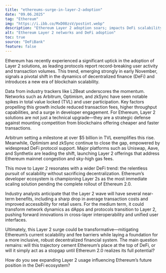 ```yaml
---
title: "ethereums-surge-in-layer-2-adoption"
date: "09.06.2025"
tag: "Ethereum"
img: "https://i.ibb.co/MxD08zsV/postint.webp"
description: "Ethereum Layer 2 adoption soars; impacts DeFi scalability, fees and protocols"
alt: "Ethereum Layer 2 networks and DeFi adoption"
toc: true
source: "DeFiBank"
feature: false
---
```


Ethereum has recently experienced a significant uptick in the adoption of Layer 2 solutions, as leading protocols report record-breaking user activity and transaction volumes. This trend, emerging strongly in early November, signals a pivotal shift in the dynamics of decentralized finance (DeFi) and introduces a new era of blockchain scalability.

Data from industry trackers like L2Beat underscores the momentum. Networks such as Arbitrum, Optimism, and zkSync have seen notable spikes in total value locked (TVL) and user participation. Key factors propelling this growth include reduced transaction fees, higher throughput capabilities, and a surge in developer engagement. For Ethereum, Layer 2 solutions are not just a technical upgrade—they are a strategic defense against mounting competition from blockchains offering cheaper and faster transactions.

Arbitrum setting a milestone at over $5 billion in TVL exemplifies this rise. Meanwhile, Optimism and zkSync continue to close the gap, empowered by widespread DeFi protocol support. Major platforms such as Uniswap, Aave, and Synthetix are leading the shift, launching Layer 2 offerings that address Ethereum mainnet congestion and sky-high gas fees.

This move to Layer 2 resonates with a wider DeFi trend: the relentless pursuit of scalability without sacrificing decentralization. Ethereum’s developer ecosystem is championing Layer 2s as the most immediate scaling solution pending the complete rollout of Ethereum 2.0.

Industry analysts anticipate that the Layer 2 wave will have several near-term benefits, including a sharp drop in average transaction costs and improved accessibility for retail users. For the medium term, it could transform network dynamics as dApps and protocols transition to Layer 2, pushing forward innovations in cross-layer interoperability and unified user interfaces.

Ultimately, this Layer 2 surge could be transformative—mitigating Ethereum’s current scalability and fee barriers while laying a foundation for a more inclusive, robust decentralized financial system. The main question remains: will this trajectory cement Ethereum’s place at the top of DeFi, or will it simply act as a stopgap until Ethereum 2.0 realizes its full potential?

How do you see expanding Layer 2 usage influencing Ethereum’s future position in the DeFi ecosystem?